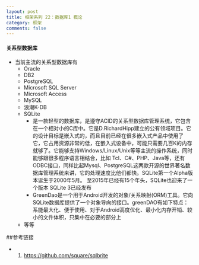 ```yaml
---
layout: post
title: 框架系列 22：数据库1 概论
category: 框架
comments: false
---
```


#### 关系型数据库

* 当前主流的关系型数据库有
	* Oracle
	* DB2
	* PostgreSQL
	* Microsoft SQL Server
	* Microsoft Access
	* MySQL
	* 浪潮K-DB
	* SQLite
		* 是一款轻型的数据库，是遵守ACID的关系型数据库管理系统，它包含在一个相对小的C库中。它是D.RichardHipp建立的公有领域项目。它的设计目标是嵌入式的，而且目前已经在很多嵌入式产品中使用了它，它占用资源非常的低，在嵌入式设备中，可能只需要几百K的内存就够了。它能够支持Windows/Linux/Unix等等主流的操作系统，同时能够跟很多程序语言相结合，比如 Tcl、C#、PHP、Java等，还有ODBC接口，同样比起Mysql、PostgreSQL这两款开源的世界著名数据库管理系统来讲，它的处理速度比他们都快。SQLite第一个Alpha版本诞生于2000年5月。 至2015年已经有15个年头，SQLite也迎来了一个版本 SQLite 3已经发布
		* GreenDao是一个用于Android开发的对象/关系映射(ORM)工具。它向SQLite数据库提供了一个对象导向的接口。greenDAO有如下特点：系能最大化、便于使用、对于Android高度优化、最小化内存开销、较小的文件体积，只集中在必要的部分上
	* 等等

##参考链接

* 1. <https://github.com/square/sqlbrite>